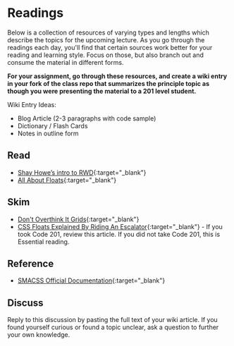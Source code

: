 # Readings

Below is a collection of resources of varying types and lengths which describe the topics for the upcoming lecture.  As you go through the readings each day, you'll find that certain sources work better for your reading and learning style. Focus on those, but also branch out and consume the material in different forms.

**For your assignment, go through these resources, and create a wiki entry in your fork of the class repo that summarizes the principle topic as though you were presenting the material to a 201 level student.**

Wiki Entry Ideas:
* Blog Article (2-3 paragraphs with code sample)
* Dictionary / Flash Cards
* Notes in outline form

## Read
- [Shay Howe’s intro to RWD](http://learn.shayhowe.com/advanced-html-css/responsive-web-design/){:target="_blank"}
- [All About Floats](https://css-tricks.com/all-about-floats/){:target="_blank"}
## Skim
- [Don't Overthink It Grids](https://css-tricks.com/dont-overthink-it-grids/){:target="_blank"}
- [CSS Floats Explained By Riding An Escalator](https://medium.freecodecamp.org/css-floats-explained-by-riding-an-escalator-57fa55232333){:target="_blank"} - If you took Code 201, review this article. If you did not take Code 201, this is Essential reading.

## Reference
- [SMACSS Official Documentation](http://smacss.com/){:target="_blank"}

## Discuss

Reply to this discussion by pasting the full text of your wiki article. If you found yourself curious or found a topic unclear, ask a question to further your own knowledge.

